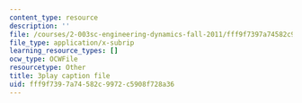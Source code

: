 ```yaml
---
content_type: resource
description: ''
file: /courses/2-003sc-engineering-dynamics-fall-2011/fff9f7397a74582c9972c5908f728a36_Fo-Y6kEMURk.vtt
file_type: application/x-subrip
learning_resource_types: []
ocw_type: OCWFile
resourcetype: Other
title: 3play caption file
uid: fff9f739-7a74-582c-9972-c5908f728a36
---
```

